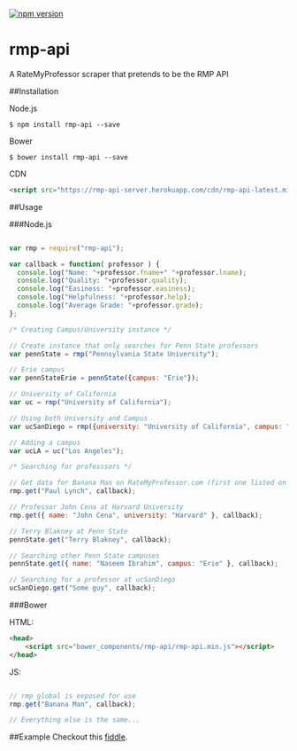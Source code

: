 [![npm version](https://badge.fury.io/js/rmp-api.svg)](https://badge.fury.io/js/rmp-api)

# rmp-api
A RateMyProfessor scraper that pretends to be the RMP API

##Installation

Node.js
```
$ npm install rmp-api --save
```
Bower
```
$ bower install rmp-api --save
```
CDN
```html
<script src="https://rmp-api-server.herokuapp.com/cdn/rmp-api-latest.min.js"></script>
```

##Usage

###Node.js

```javascript

var rmp = require("rmp-api");

var callback = function( professor ) {
  console.log("Name: "+professor.fname+" "+professor.lname);
  console.log("Quality: "+professor.quality);
  console.log("Easiness: "+professor.easiness);
  console.log("Helpfulness: "+professor.help);
  console.log("Average Grade: "+professor.grade);
};

/* Creating Campus/University instance */

// Create instance that only searches for Penn State professors
var pennState = rmp("Pennsylvania State University");

// Erie campus
var pennStateErie = pennState({campus: "Erie"});

// University of California
var uc = rmp("University of California");

// Using both University and Campus
var ucSanDiego = rmp({university: "University of California", campus: "San Diego"});

// Adding a campus
var ucLA = uc("Los Angeles");

/* Searching for professsors */

// Get data for Banana Man on RateMyProfessor.com (first one listed on the search page)
rmp.get("Paul Lynch", callback); 

// Professor John Cena at Harvard University
rmp.get({ name: "John Cena", university: "Harvard" }, callback);

// Terry Blakney at Penn State
pennState.get("Terry Blakney", callback);

// Searching other Penn State campuses
pennState.get({ name: "Naseem Ibrahim", campus: "Erie" }, callback);

// Searching for a professor at ucSanDiego
ucSanDiego.get("Some guy", callback);
```

###Bower

HTML:
```html
<head>
    <script src="bower_components/rmp-api/rmp-api.min.js"></script>
</head>
```
JS:
```javascript

// rmp global is exposed for use
rmp.get("Banana Man", callback);

// Everything else is the same...
```

##Example
Checkout this [fiddle](https://jsfiddle.net/tnxbj112/5/).